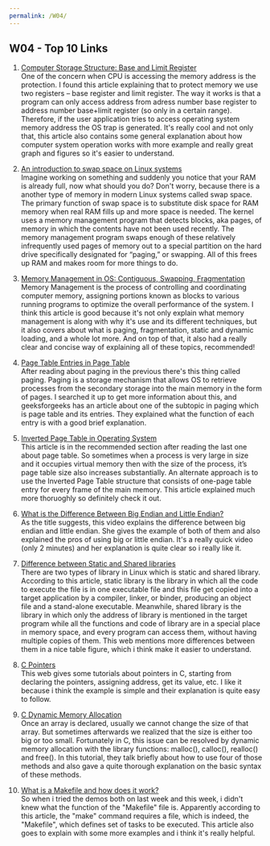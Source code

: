 ```yaml
---
permalink: /W04/
---
```


## W04 - Top 10 Links

1. [Computer Storage Structure: Base and Limit Register](https://notesformsc.org/computer-system-structure/) <br>
One of the concern when CPU is accessing the memory address is the protection. I found this article explaining that to protect memory we use two registers – base register and limit register. The way it works is that a program can only access address from adress number base register to address number base+limit register (so only in a certain range). Therefore, if the user application tries to access operating system memory address the OS trap is generated. It's really cool and not only that, this article also contains some general explanation about how computer system operation works with more example and really great graph and figures so it's easier to understand. <br>

2. [An introduction to swap space on Linux systems](https://opensource.com/article/18/9/swap-space-linux-systems) <br>
Imagine working on something and suddenly you notice that your RAM is already full, now what should you do? Don't worry, because there is a another type of memory in modern Linux systems called swap space. The primary function of swap space is to substitute disk space for RAM memory when real RAM fills up and more space is needed. The kernel uses a memory management program that detects blocks, aka pages, of memory in which the contents have not been used recently. The memory management program swaps enough of these relatively infrequently used pages of memory out to a special partition on the hard drive specifically designated for “paging,” or swapping. All of this frees up RAM and makes room for more things to do. <br> 

3. [Memory Management in OS: Contiguous, Swapping, Fragmentation](https://www.guru99.com/os-memory-management.html) <br>
Memory Management is the process of controlling and coordinating computer memory, assigning portions known as blocks to various running programs to optimize the overall performance of the system. I think this article is good because it's not only explain what memory management is along with why it's use and its different techniques, but it also covers about what is paging, fragmentation, static and dynamic loading, and a whole lot more. And on top of that, it also had a really clear and concise way of explaining all of these topics, recommended! <br>

4. [Page Table Entries in Page Table](https://www.geeksforgeeks.org/page-table-entries-in-page-table/) <br>
After reading about paging in the previous there's this thing called paging. Paging is a storage mechanism that allows OS to retrieve processes from the secondary storage into the main memory in the form of pages. I searched it up to get more information about this, and geeksforgeeks has an article about one of the subtopic in paging which is page table and its entries. They explained what the function of each entry is with a good brief explanation. <br>

5. [Inverted Page Table in Operating System](https://www.geeksforgeeks.org/inverted-page-table-in-operating-system/) <br>
This article is in the recommended section after reading the last one about page table. So sometimes when a process is very large in size and it occupies virtual memory then with the size of the process, it’s page table size also increases substantially. An alternate approach is to use the Inverted Page Table structure that consists of one-page table entry for every frame of the main memory. This article explained much more thoruoghly so definitely check it out. <br>

6. [What is the Difference Between Big Endian and Little Endian?](https://www.youtube.com/watch?v=WBA6svOyWb8&ab_channel=EyeonTech) <br>
As the title suggests, this video explains the difference between big endian and little endian. She gives the example of both of them and also explained the pros of using big or little endian. It's a really quick video (only 2 minutes) and her explanation is quite clear so i really like it. <br>

7. [Difference between Static and Shared libraries](https://www.tutorialspoint.com/difference-between-static-and-shared-libraries) <br>
There are two types of library in Linux which is static and shared library. According to this article, static library is the library in which all the code to execute the file is in one executable file and this file get copied into a target application by a compiler, linker, or binder, producing an object file and a stand-alone executable. Meanwhile, shared library is the library in which only the address of library is mentioned in the target program while all the functions and code of library are in a special place in memory space, and every program can access them, without having multiple copies of them. This web mentions more differences between them in a nice table figure, which i think make it easier to understand. <br>

8. [C Pointers](https://www.programiz.com/c-programming/c-pointers) <br>
This web gives some tutorials about pointers in C, starting from declaring the pointers, assigning address, get its value, etc. I like it because i think the example is simple and their explanation is quite easy to follow. <br>

9. [C Dynamic Memory Allocation](https://www.programiz.com/c-programming/c-dynamic-memory-allocation) <br>
Once an array is declared, usually we cannot change the size of that array. But sometimes afterwards we realized that the size is either too big or too small. Fortunately in C, this issue can be resolved by dynamic memory allocation with the library functions: malloc(), calloc(), realloc() and free(). In this tutorial, they talk briefly about how to use four of those methods and also gave a quite thorough explanation on the basic syntax of these methods. <br>

10. [What is a Makefile and how does it work?](https://opensource.com/article/18/8/what-how-makefile) <br>
So when i tried the demos both on last week and this week, i didn't knew what the function of the "Makefile" file is. Apparently according to this article, the "make" command requires a file, which is indeed, the "Makefile", which defines set of tasks to be executed. This article also goes to explain with some more examples and i think it's really helpful. <br>
